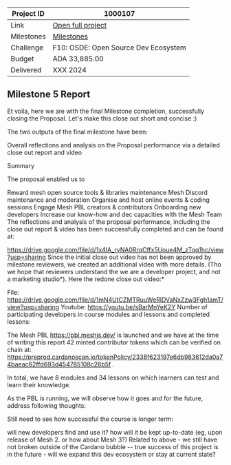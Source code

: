 |Project ID|1000107|
|-----------|-------------|
|Link|[Open full project](https://projectcatalyst.io/funds/10/f10-osde-open-source-dev-ecosystem/meshjs-sdk-operations-supporting-open-source-library-development-developer-resources-and-builder-community)|
|Milestones|[Milestones](https://milestones.projectcatalyst.io/projects/1000107)
|Challenge|F10: OSDE: Open Source Dev Ecosystem|
|Budget|ADA 33,885.00|
|Delivered| XXX 2024|

## Milestone 5 Report

	
Et voila, here we are with the final Milestone completion, successfully closing the Proposal. Let's make this close out short and concise :) 

The two outputs of the final milestone have been:

Overall reflections and analysis on the Proposal performance via a detailed close out report and video

Summary

The proposal enabled us to

Reward mesh open source tools & libraries maintenance
Mesh Discord maintenance and moderation
Organise and host online events & coding sessions
Engage Mesh PBL creators & contributors
Onboarding new developers
Increase our know-how and dec capacities with the Mesh Team
The reflections and analysis of the proposal performance, including the close out report & video has been successfully completed and can be found at:

https://drive.google.com/file/d/1x4IA_ryNA0RrqCffx5Uoue4M_zTqq1hc/view?usp=sharing 
Since the initial close out video has not been approved by milestone reviewers, we created an additional video with more details. (Tho we hope that reviewers understand the we are a developer project, and not a marketing studio*). Here the redone close out video:*

File: https://drive.google.com/file/d/1mN4UtCZMTRuuWeRlDVaNxZzw3Fgh1amT/view?usp=sharing 
Youtube: https://youtu.be/sBarMnYeK2Y 
Number of participating developers in course modules and lessons and completed lessons:

The Mesh PBL https://pbl.meshjs.dev/ is launched and we have at the time of writing this report 42 minted contributor tokens which can be verified on chain at: https://preprod.cardanoscan.io/tokenPolicy/2338f623197e6db983612da0a74baeac62ffd693d454785108c26b5f . 

In total, we have 8 modules and 34 lessons on which learners can test and learn their knowledge.

As the PBL is running, we will observe how it goes and for the future, address following thoughts:

Still need to see how successful the course is longer term:

will new developers find and use it?
how will it be kept up-to-date (eg, upon release of Mesh 2. or how about Mesh 3?)
Related to above - we still have not broken outside of the Cardano bubble -- true success of this project is in the future - will we expand this dev ecosystem or stay at current state?
